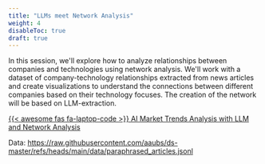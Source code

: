 ```yaml
---
title: "LLMs meet Network Analysis"
weight: 4
disableToc: true
draft: true
---
```


In this session, we'll explore how to analyze relationships between companies and technologies using network analysis. We'll work with a dataset of company-technology relationships extracted from news articles and create visualizations to understand the connections between different companies based on their technology focuses. The creation of the network will be based on LLM-extraction.

[{{< awesome fas fa-laptop-code >}} AI Market Trends Analysis with LLM and Network Analysis](https://colab.research.google.com/github/aaubs/ds-master/blob/main/notebooks/M2_LLM_graph_extract.ipynb)


Data: https://raw.githubusercontent.com/aaubs/ds-master/refs/heads/main/data/paraphrased_articles.jsonl
